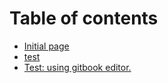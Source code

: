 # Table of contents

* [Initial page](README.md)
* [test](test.md)
* [Test: using gitbook editor.](test-using-gitbook-editor..md)

